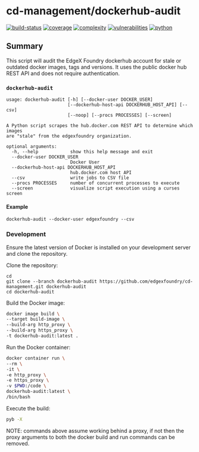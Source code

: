 # cd-management/dockerhub-audit
[![build-status](https://jenkins.edgexfoundry.org/job/edgexfoundry/job/cd-management/job/dockerhub-audit/badge/icon)](https://jenkins.edgexfoundry.org/job/edgexfoundry/job/cd-management/job/dockerhub-audit)
[![coverage](https://img.shields.io/badge/coverage-80.0%25-yellow)](https://pybuilder.io/)
[![complexity](https://img.shields.io/badge/complexity-Simple:%204-brightgreen)](https://radon.readthedocs.io/en/latest/api.html#module-radon.complexity)
[![vulnerabilities](https://img.shields.io/badge/vulnerabilities-None-brightgreen)](https://pypi.org/project/bandit/)
[![python](https://img.shields.io/badge/python-3.9-teal)](https://www.python.org/downloads/)

## Summary

This script will audit the EdgeX Foundry dockerhub account for stale or outdated docker images, tags and versions. It uses the public docker hub REST API and does not require authentication.

### `dockerhub-audit`

```Script
usage: dockerhub-audit [-h] [--docker-user DOCKER_USER]
                       [--dockerhub-host-api DOCKERHUB_HOST_API] [--csv]
                       [--noop] [--procs PROCESSES] [--screen]

A Python script scrapes the hub.docker.com REST API to determine which images
are "stale" from the edgexfoundry organization.

optional arguments:
  -h, --help            show this help message and exit
  --docker-user DOCKER_USER
                        Docker User
  --dockerhub-host-api DOCKERHUB_HOST_API
                        hub.docker.com host API
  --csv                 write jobs to CSV file
  --procs PROCESSES     number of concurrent processes to execute
  --screen              visualize script execution using a curses screen
```

#### Example

```dockerhub-audit --docker-user edgexfoundry --csv```

### Development ###

Ensure the latest version of Docker is installed on your development server and clone the repository.

Clone the repository:
```
cd
git clone --branch dockerhub-audit https://github.com/edgexfoundry/cd-management.git dockerhub-audit
cd dockerhub-audit
```

Build the Docker image:
```sh
docker image build \
--target build-image \
--build-arg http_proxy \
--build-arg https_proxy \
-t dockerhub-audit:latest .
```

Run the Docker container:
```sh
docker container run \
--rm \
-it \
-e http_proxy \
-e https_proxy \
-v $PWD:/code \
dockerhub-audit:latest \
/bin/bash
```

Execute the build:
```sh
pyb -X
```

NOTE: commands above assume working behind a proxy, if not then the proxy arguments to both the docker build and run commands can be removed.
